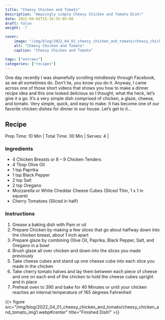```yaml
---
title: "Cheesy Chicken and Tomato"
Description: "Amazingly simple Cheesy Chicken and Tomato Dish!"
date: 2022-04-01T15:16:55-05:00
draft: false
weight: -7

cover:
    image: "/img/blog/2022_04_01_cheesy_chicken_and_tomato/cheesy_chicken_and_tomato_cover.webp"
    alt: "Cheesy Chicken and Tomato"
    caption: "Cheesy Chicken and Tomato"

tags: ["entrees"]
categories: ["recipes"]
---
```


One day recently I was shamefully scrolling mindlessly through Facebook, as we all sometimes do. Don’t lie, you know you do it. Anyway, I came across one of those short videos that shows you how to make a dinner recipe idea and this one looked delicious so I thought, what the heck, let’s give it a go. It’s a very simple dish comprised of chicken, a glaze, cheese, and tomato. Very simple, quick, and easy to make. It has become one of our favorite chicken dishes for dinner in our house. Let’s get to it…  

## Recipe
Prep Time: 10 Min |
Total Time: 30 Min |
Serves: 4 |  

### Ingredients
* 4 Chicken Breasts or 8 – 9 Chicken Tenders
* 4 Tbsp Olive Oil
* 1 tsp Paprika
* 1 tsp Black Pepper
* 2 tsp Salt
* 2 tsp Oregano
* Mozzarella or White Cheddar Cheese Cubes (Sliced Thin, 1 x 1 in square)
* Cherry Tomatoes (Sliced in half)  

### Instructions
1. Grease a baking dish with Pam or oil
2. Prepare Chicken by making a few slices that go about halfway down into the chicken breast, about 1 inch apart
3. Prepare glaze by combining Olive Oil, Paprika, Black Pepper, Salt, and Oregano in a bowl
4. Brush glaze all over chicken and down into the slices you made previously
5. Take cheese cubes and stand up one cheese cube into each slice you made in the chicken
6. Take cherry tomato halves and lay them between each piece of cheese and one on each end of the chicken to hold the cheese cubes upright and in place
7. Preheat oven to 390 and bake for 40 Minutes or until your chicken reaches an internal temperature of 165 degrees Fahrenheit  

{{< figure src="/img/blog/2022_04_01_cheesy_chicken_and_tomato/cheesy_chicken_and_tomato_img1.webp#center" title="Finished Dish!" >}}